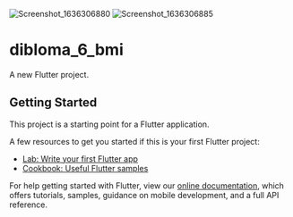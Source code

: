 ![Screenshot_1636306880](https://user-images.githubusercontent.com/60196149/153773400-f55d284f-1503-4900-9455-9f009aec0688.png)
![Screenshot_1636306885](https://user-images.githubusercontent.com/60196149/153773402-2c154b85-5fed-4a6a-b0c0-85344bb1c353.png)
# dibloma_6_bmi

A new Flutter project.

## Getting Started

This project is a starting point for a Flutter application.

A few resources to get you started if this is your first Flutter project:

- [Lab: Write your first Flutter app](https://flutter.dev/docs/get-started/codelab)
- [Cookbook: Useful Flutter samples](https://flutter.dev/docs/cookbook)

For help getting started with Flutter, view our
[online documentation](https://flutter.dev/docs), which offers tutorials,
samples, guidance on mobile development, and a full API reference.

